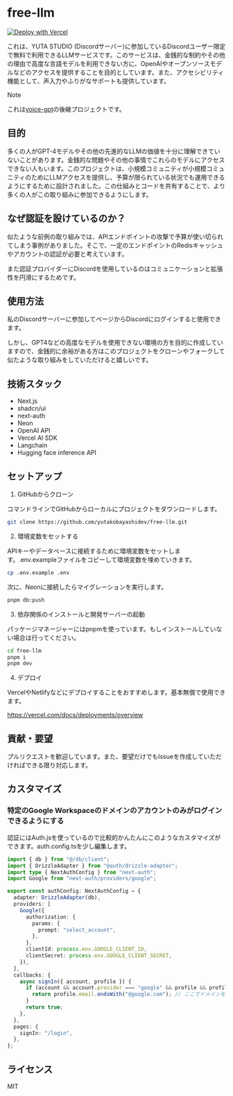 # free-llm

[![Deploy with Vercel](https://vercel.com/button)](https://vercel.com/new/clone?repository-url=https%3A%2F%2Fgithub.com%2Fyutakobayashidev%2Ffree-llm&env=OPENAI_API_KEY,AUTH_SECRET,DISCORD_CLIENT_ID,DISCORD_CLIENT_SECRET,DISCORD_GUILD_ID,POSTGRES_URL&envDescription=Discord%E3%81%AEOauth%E3%83%88%E3%83%BC%E3%82%AF%E3%83%B3%E3%82%84Neon%E3%81%AEPostgress%E3%82%A2%E3%83%89%E3%83%AC%E3%82%B9%E3%82%92%E8%A8%98%E8%BC%89%E3%81%97%E3%81%BE%E3%81%99%E3%80%82&project-name=free-llm&repository-name=free-llm)

これは、YUTA STUDIO (Discordサーバー)に参加しているDiscordユーザー限定で無料で利用できるLLMサービスです。このサービスは、金銭的な制約やその他の理由で高度な言語モデルを利用できない方に、OpenAIやオープンソースモデルなどのアクセスを提供することを目的としています。また、アクセシビリティ機能として、声入力やふりがなサポートも提供しています。

> [!NOTE]
> これは[voice-gpt](https://github.com/yutakobayashidev/voice-gpt)の後継プロジェクトです。

## 目的

多くの人がGPT-4モデルやその他の先進的なLLMの価値を十分に理解できていないことがあります。金銭的な問題やその他の事情でこれらのモデルにアクセスできない人もいます。このプロジェクトは、小規模コミュニティが小規模コミュニティのためにLLMアクセスを提供し、予算が限られている状況でも運用できるようにするために設計されました。この仕組みとコードを共有することで、より多くの人がこの取り組みに参加できるようにします。

## なぜ認証を設けているのか？

似たような前例の取り組みでは、APIエンドポイントの攻撃で予算が使い切られてしまう事例がありました。そこで、一定のエンドポイントのRedisキャッシュやアカウントの認証が必要と考えています。

また認証プロバイダーにDiscordを使用しているのはコミュニケーションと拡張性を円滑にするためです。

## 使用方法

私のDiscordサーバーに参加してページからDiscordにログインすると使用できます。

しかし、GPT4などの高度なモデルを使用できない環境の方を目的に作成していますので、金銭的に余裕がある方はこのプロジェクトをクローンやフォークして似たような取り組みをしていただけると嬉しいです。

## 技術スタック

- Next.js
- shadcn/ui
- next-auth
- Neon
- OpenAI API
- Vercel AI SDK
- Langchain
- Hugging face inference API

## セットアップ

1. GitHubからクローン

コマンドラインでGitHubからローカルにプロジェクトをダウンロードします。

```bash
git clone https://github.com/yutakobayashidev/free-llm.git
```

2. 環境変数をセットする

APIキーやデータベースに接続するために環境変数をセットします。.env.exampleファイルをコピーして環境変数を埋めていきます。

```bash
cp .env.example .env
```

次に、Neonに接続したらマイグレーションを実行します。

```bash
pnpm db:push
```

3. 依存関係のインストールと開発サーバーの起動

パッケージマネージャーにはpnpmを使っています。もしインストールしていない場合は行ってください。

```bash
cd free-llm
pnpm i
pnpm dev
```

4. デプロイ

VercelやNetlifyなどにデプロイすることをおすすめします。基本無償で使用できます。

https://vercel.com/docs/deployments/overview

## 貢献・要望

プルリクエストを歓迎しています。また、要望だけでもIssueを作成していただければできる限り対応します。

## カスタマイズ

### 特定のGoogle Workspaceのドメインのアカウントのみがログインできるようにする

認証にはAuth.jsを使っているので比較的かんたんにこのようなカスタマイズができます。auth.config.tsを少し編集します。

```ts
import { db } from "@/db/client";
import { DrizzleAdapter } from "@auth/drizzle-adapter";
import type { NextAuthConfig } from "next-auth";
import Google from "next-auth/providers/google";

export const authConfig: NextAuthConfig = {
  adapter: DrizzleAdapter(db),
  providers: [
    Google({
      authorization: {
        params: {
          prompt: "select_account",
        },
      },
      clientId: process.env.GOOGLE_CLIENT_ID,
      clientSecret: process.env.GOOGLE_CLIENT_SECRET,
    }),
  ],
  callbacks: {
    async signIn({ account, profile }) {
      if (account && account.provider === "google" && profile && profile.email) {
        return profile.email.endsWith("@google.com"); // ここでドメインを指定する
      }
      return true;
    },
  },
  pages: {
    signIn: "/login",
  },
};
```

## ライセンス

MIT
